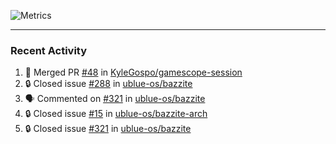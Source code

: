 ![Metrics](https://metrics.lecoq.io/KyleGospo?template=classic&base=header%2C%20activity%2C%20community%2C%20repositories%2C%20metadata&base.indepth=false&base.hireable=false&base.skip=false&config.timezone=America%2FLos_Angeles)

---
### Recent Activity
<!--START_SECTION:activity-->
1. 🎉 Merged PR [#48](https://github.com/KyleGospo/gamescope-session/pull/48) in [KyleGospo/gamescope-session](https://github.com/KyleGospo/gamescope-session)
2. 🔒 Closed issue [#288](https://github.com/ublue-os/bazzite/issues/288) in [ublue-os/bazzite](https://github.com/ublue-os/bazzite)
3. 🗣 Commented on [#321](https://github.com/ublue-os/bazzite/issues/321#issuecomment-1742202555) in [ublue-os/bazzite](https://github.com/ublue-os/bazzite)
4. 🔒 Closed issue [#15](https://github.com/ublue-os/bazzite-arch/issues/15) in [ublue-os/bazzite-arch](https://github.com/ublue-os/bazzite-arch)
5. 🔒 Closed issue [#321](https://github.com/ublue-os/bazzite/issues/321) in [ublue-os/bazzite](https://github.com/ublue-os/bazzite)
<!--END_SECTION:activity-->
